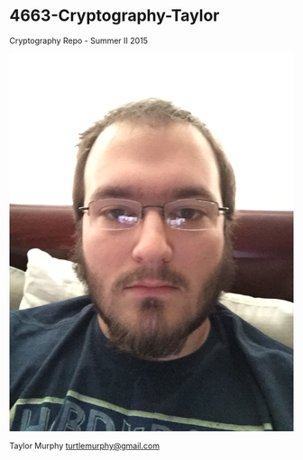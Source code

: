 # 4663-Cryptography-Taylor
Cryptography Repo - Summer II 2015 

![Taylor's Dumb Head](https://raw.githubusercontent.com/turtlemurphy/4663-Cryptography-Taylor/master/images/IMG_4241.JPG)
   
Taylor Murphy
turtlemurphy@gmail.com
